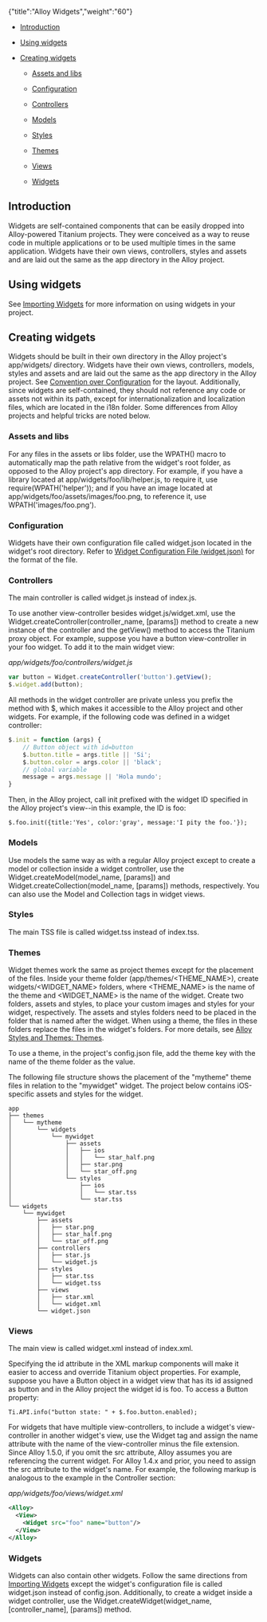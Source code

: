 {"title":"Alloy Widgets","weight":"60"}

* [Introduction](#introduction)

* [Using widgets](#using-widgets)

* [Creating widgets](#creating-widgets)

    * [Assets and libs](#assets-and-libs)

    * [Configuration](#configuration)

    * [Controllers](#controllers)

    * [Models](#models)

    * [Styles](#styles)

    * [Themes](#themes)

    * [Views](#views)

    * [Widgets](#widgets)

## Introduction

Widgets are self-contained components that can be easily dropped into Alloy-powered Titanium projects. They were conceived as a way to reuse code in multiple applications or to be used multiple times in the same application. Widgets have their own views, controllers, styles and assets and are laid out the same as the app directory in the Alloy project.

## Using widgets

See [Importing Widgets](/docs/appc/Alloy_Framework/Alloy_Guide/Alloy_Views/Alloy_XML_Markup/#ImportingWidgets) for more information on using widgets in your project.

## Creating widgets

Widgets should be built in their own directory in the Alloy project's app/widgets/ directory. Widgets have their own views, controllers, models, styles and assets and are laid out the same as the app directory in the Alloy project. See [Convention over Configuration](/docs/appc/Alloy_Framework/Alloy_Guide/Alloy_Concepts/#ConventionoverConfiguration) for the layout. Additionally, since widgets are self-contained, they should not reference any code or assets not within its path, except for internationalization and localization files, which are located in the i18n folder. Some differences from Alloy projects and helpful tricks are noted below.

### Assets and libs

For any files in the assets or libs folder, use the WPATH() macro to automatically map the path relative from the widget's root folder, as opposed to the Alloy project's app directory. For example, if you have a library located at app/widgets/foo/lib/helper.js, to require it, use require(WPATH('helper')); and if you have an image located at app/widgets/foo/assets/images/foo.png, to reference it, use WPATH('images/foo.png').

### Configuration

Widgets have their own configuration file called widget.json located in the widget's root directory. Refer to [Widget Configuration File (widget.json)](/docs/appc/Alloy_Framework/Alloy_How-tos/Alloy_Reference_Guides/Widget_Configuration_File_(widget.json)/) for the format of the file.

### Controllers

The main controller is called widget.js instead of index.js.

To use another view-controller besides widget.js/widget.xml, use the Widget.createController(controller\_name, \[params\]) method to create a new instance of the controller and the getView() method to access the Titanium proxy object. For example, suppose you have a button view-controller in your foo widget. To add it to the main widget view:

*app/widgets/foo/controllers/widget.js*

```javascript
var button = Widget.createController('button').getView();
$.widget.add(button);
```

All methods in the widget controller are private unless you prefix the method with $, which makes it accessible to the Alloy project and other widgets. For example, if the following code was defined in a widget controller:

```javascript
$.init = function (args) {
    // Button object with id=button
    $.button.title = args.title || 'Si';
    $.button.color = args.color || 'black';
    // global variable
    message = args.message || 'Hola mundo';
}
```

Then, in the Alloy project, call init prefixed with the widget ID specified in the Alloy project's view--in this example, the ID is foo:

```
$.foo.init({title:'Yes', color:'gray', message:'I pity the foo.'});
```

### Models

Use models the same way as with a regular Alloy project except to create a model or collection inside a widget controller, use the Widget.createModel(model\_name, \[params\]) and Widget.createCollection(model\_name, \[params\]) methods, respectively. You can also use the Model and Collection tags in widget views.

### Styles

The main TSS file is called widget.tss instead of index.tss.

### Themes

Widget themes work the same as project themes except for the placement of the files. Inside your theme folder (app/themes/<THEME\_NAME>), create widgets/<WIDGET\_NAME> folders, where <THEME\_NAME> is the name of the theme and <WIDGET\_NAME> is the name of the widget. Create two folders, assets and styles, to place your custom images and styles for your widget, respectively. The assets and styles folders need to be placed in the folder that is named after the widget. When using a theme, the files in these folders replace the files in the widget's folders. For more details, see [Alloy Styles and Themes: Themes](/docs/appc/Alloy_Framework/Alloy_Guide/Alloy_Views/Alloy_Styles_and_Themes/#themes).

To use a theme, in the project's config.json file, add the theme key with the name of the theme folder as the value.

The following file structure shows the placement of the "mytheme" theme files in relation to the "mywidget" widget. The project below contains iOS-specific assets and styles for the widget.

```
app
├── themes
│   └── mytheme
│       └── widgets
│           └── mywidget
│               ├── assets
│               │   ├── ios
│               │   │   └── star_half.png
│               │   ├── star.png
│               │   └── star_off.png
│               └── styles
│                   ├── ios
│                   │   └── star.tss
│                   └── star.tss
└── widgets
    └── mywidget
        ├── assets
        │   ├── star.png
        │   ├── star_half.png
        │   └── star_off.png
        ├── controllers
        │   ├── star.js
        │   └── widget.js
        ├── styles
        │   ├── star.tss
        │   └── widget.tss
        ├── views
        │   ├── star.xml
        │   └── widget.xml
        └── widget.json
```

### Views

The main view is called widget.xml instead of index.xml.

Specifying the id attribute in the XML markup components will make it easier to access and override Titanium object properties. For example, suppose you have a Button object in a widget view that has its id assigned as button and in the Alloy project the widget id is foo. To access a Button property:

```
Ti.API.info("button state: " + $.foo.button.enabled);
```

For widgets that have multiple view-controllers, to include a widget's view-controller in another widget's view, use the Widget tag and assign the name attribute with the name of the view-controller minus the file extension. Since Alloy 1.5.0, if you omit the src attribute, Alloy assumes you are referencing the current widget. For Alloy 1.4.x and prior, you need to assign the src attribute to the widget's name. For example, the following markup is analogous to the example in the Controller section:

*app/widgets/foo/views/widget.xml*

```xml
<Alloy>
  <View>
    <Widget src="foo" name="button"/>
  </View>
</Alloy>
```

### Widgets

Widgets can also contain other widgets. Follow the same directions from [Importing Widgets](/docs/appc/Alloy_Framework/Alloy_Guide/Alloy_Views/Alloy_XML_Markup/#ImportingWidgets) except the widget's configuration file is called widget.json instead of config.json. Additionally, to create a widget inside a widget controller, use the Widget.createWidget(widget\_name, \[controller\_name\], \[params\]) method.
